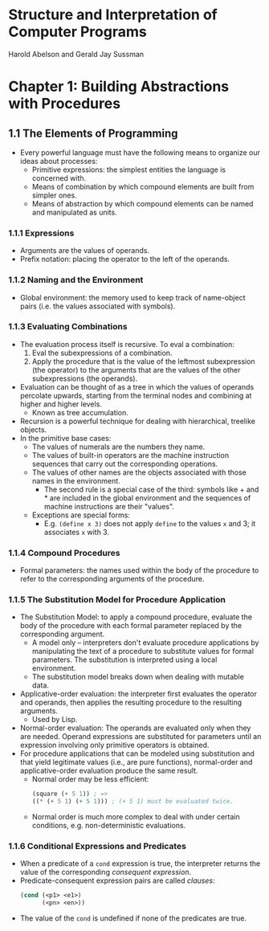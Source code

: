 # Structure and Interpretation of Computer Programs
Harold Abelson and Gerald Jay Sussman

# Chapter 1: Building Abstractions with Procedures

## 1.1 The Elements of Programming
* Every powerful language must have the following means to organize our ideas about processes:
  * Primitive expressions: the simplest entities the language is concerned with.
  * Means of combination by which compound elements are built from simpler ones.
  * Means of abstraction by which compound elements can be named and manipulated as units.

### 1.1.1 Expressions
* Arguments are the values of operands.
* Prefix notation: placing the operator to the left of the operands.

### 1.1.2 Naming and the Environment
* Global environment: the memory used to keep track of name-object pairs (i.e. the values associated with symbols).

### 1.1.3 Evaluating Combinations
* The evaluation process itself is recursive. To eval a combination:
  1. Eval the subexpressions of a combination.
  2. Apply the procedure that is the value of the leftmost subexpression (the operator) to the arguments that are the values of the other subexpressions (the operands).
* Evaluation can be thought of as a tree in which the values of operands percolate upwards, starting from the terminal nodes and combining at higher and higher levels.
  * Known as tree accumulation.
* Recursion is a powerful technique for dealing with hierarchical, treelike objects.
* In the primitive base cases:
  * The values of numerals are the numbers they name.
  * The values of built-in operators are the machine instruction sequences that carry out the corresponding operations.
  * The values of other names are the objects associated with those names in the environment.
    * The second rule is a special case of the third: symbols like + and * are included in the global environment and the sequences of machine instructions are their "values".
  * Exceptions are special forms:
    * E.g. `(define x 3)` does not apply `define` to the values `x` and 3; it associates `x` with 3.

### 1.1.4 Compound Procedures
* Formal parameters: the names used within the body of the procedure to refer to the corresponding arguments of the procedure.

### 1.1.5 The Substitution Model for Procedure Application
* The Substitution Model: to apply a compound procedure, evaluate the body of the procedure with each formal parameter replaced by the corresponding argument.
  * A model only – interpreters don't evaluate procedure applications by manipulating the text of a procedure to substitute values for formal parameters. The substitution is interpreted using a local environment.
  * The substitution model breaks down when dealing with mutable data.
* Applicative-order evaluation: the interpreter first evaluates the operator and operands, then applies the resulting procedure to the resulting arguments.
  * Used by Lisp.
* Normal-order evaluation: The operands are evaluated only when they are needed. Operand expressions are substituted for parameters until an expression involving only primitive operators is obtained.
* For procedure applications that can be modeled using substitution and that yield legitimate values (i.e., are pure functions), normal-order and applicative-order evaluation produce the same result.
  * Normal order may be less efficient:
    ```scheme
    (square (+ 5 1)) ; =>
    ((* (+ 5 1) (+ 5 1))) ; (+ 5 1) must be evaluated twice.
    ```
  * Normal order is much more complex to deal with under certain conditions, e.g. non-deterministic evaluations.

### 1.1.6 Conditional Expressions and Predicates
* When a predicate of a `cond` expression is true, the interpreter returns the value of the corresponding *consequent expression*.
* Predicate-consequent expression pairs are called *clauses*:
  ```Scheme
  (cond (<p1> <e1>)
        (<pn> <en>))
  ```
* The value of the `cond` is undefined if none of the predicates are true.
